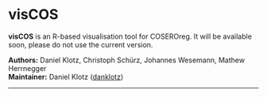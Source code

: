 # visCOS

**visCOS** is an R-based visualisation tool for COSEROreg. It will be available soon, please do not use the current version. 

**Authors:** Daniel Klotz, Christoph Schürz, Johannes Wesemann, Mathew Herrnegger  
**Maintainer:** Daniel Klotz ([danklotz](https://github.com/danklotz))
***

